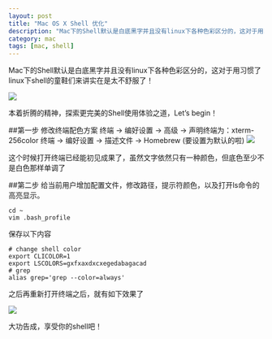 ```yaml
---
layout: post
title: "Mac OS X Shell 优化"
description: "Mac下的Shell默认是白底黑字并且没有linux下各种色彩区分的，这对于用习惯了linux下shell的童鞋们来讲实在是太不舒服了！"
category: mac
tags: [mac, shell]
---
```


Mac下的Shell默认是白底黑字并且没有linux下各种色彩区分的，这对于用习惯了linux下shell的童鞋们来讲实在是太不舒服了！

![](https://cdn.jsdelivr.net/gh/jervyshi/jervyshi.github.io/assets/images/713d9449gw1e3pa9xfv1fj.jpg)

本着折腾的精神，探索更完美的Shell使用体验之道，Let’s begin！

##第一步
修改终端配色方案
终端 -> 编好设置 -> 高级 -> 声明终端为：xterm-256color
终端 -> 编好设置 -> 描述文件 -> Homebrew (要设置为默认的啦)
![](https://cdn.jsdelivr.net/gh/jervyshi/jervyshi.github.io/assets/images/713d9449gw1e3pa9u5x95j.jpg)

这个时候打开终端已经能初见成果了，虽然文字依然只有一种颜色，但底色至少不是白色那样单调了

##第二步
给当前用户增加配置文件，修改路径，提示符颜色，以及打开ls命令的高亮显示。

	cd ~
	vim .bash_profile

保存以下内容

	# change shell color
	export CLICOLOR=1
	export LSCOLORS=gxfxaxdxcxegedabagacad
	# grep
	alias grep='grep --color=always'

之后再重新打开终端之后，就有如下效果了

![](https://cdn.jsdelivr.net/gh/jervyshi/jervyshi.github.io/assets/images/713d9449gw1e3pa9wmqzsj.jpg)

大功告成，享受你的shell吧！

